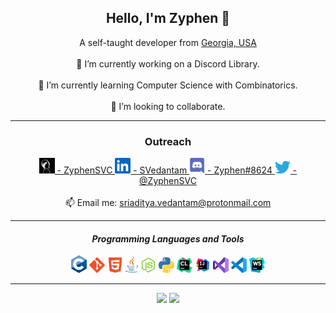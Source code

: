 <div align="center">
    <h2> Hello, I'm Zyphen 👋 </h2>
    A self-taught developer from <a href="https://www.google.com/maps/search/?api=1&query=Georgia,USA">Georgia, USA</a>
    <br><br>
    🔭 I’m currently working on a Discord Library.
    <br><br>
    🌱 I’m currently learning Computer Science with Combinatorics.
    <br><br>
    👯 I’m looking to collaborate.
    <hr>
    <h3> Outreach</h3>
    <a href="https://zyphensvc.com/">
    <img alt="Profile Picture", width="25px" src="https://raw.githubusercontent.com/ZyphenSVC/ZyphenSVC/master/assets/profilepic.jpg"> - ZyphenSVC
    </a>
    <a href="https://www.linkedin.com/in/svedantam/">
    <img alt="LinkedIn: SVedantam", width="25px" src="https://raw.githubusercontent.com/ZyphenSVC/ZyphenSVC/master/assets/linkedin-2.svg"> - SVedantam
    </a>
    <a href="https://discord.com/">
    <img alt="Discord: Zyphen#8624", width="25px" src="https://raw.githubusercontent.com/ZyphenSVC/ZyphenSVC/master/assets/discord.svg"> - Zyphen#8624
    </a>
    <a href="https://twitter.com/ZyphenSVC">
    <img alt="Zyphen's Twitter", width="25px" src="https://raw.githubusercontent.com/ZyphenSVC/ZyphenSVC/master/assets/twitter.svg"> - @ZyphenSVC
    </a>
    <br><br>
    📫 Email me: <a href="mailto:sriaditya.vedantam@protonmail.com">sriaditya.vedantam@protonmail.com</a>
    <hr>
    <h4> <i> Programming Languages and Tools </i> </h4>
    <code><img width="25px" src="https://raw.githubusercontent.com/ZyphenSVC/ZyphenSVC/master/assets/clang.svg"></code>
    <code><img width="25px" src="https://raw.githubusercontent.com/ZyphenSVC/ZyphenSVC/master/assets/git.svg"></code>
    <code><img width="25px" src="https://raw.githubusercontent.com/ZyphenSVC/ZyphenSVC/master/assets/html.svg"></code>
    <code><img width="20px" src="https://raw.githubusercontent.com/ZyphenSVC/ZyphenSVC/master/assets/java.svg"></code>
    <code><img width="25px" src="https://raw.githubusercontent.com/ZyphenSVC/ZyphenSVC/master/assets/nodejs.svg"></code>
    <code><img width="25px" src="https://raw.githubusercontent.com/ZyphenSVC/ZyphenSVC/master/assets/python.svg"></code>
    <code><img width="25px" src="https://raw.githubusercontent.com/ZyphenSVC/ZyphenSVC/master/assets/clion.svg"></code>
    <code><img width="25px" src="https://raw.githubusercontent.com/ZyphenSVC/ZyphenSVC/master/assets/intellij.svg"></code>
    <code><img width="25px" src="https://raw.githubusercontent.com/ZyphenSVC/ZyphenSVC/master/assets/visualstudio.svg"></code>
    <code><img width="25px" src="https://raw.githubusercontent.com/ZyphenSVC/ZyphenSVC/master/assets/visualstudiocode.svg"></code>
    <code><img width="25px" src="https://raw.githubusercontent.com/ZyphenSVC/ZyphenSVC/master/assets/webstorm.svg"></code>
    <hr>
    <img src="https://github-readme-stats.vercel.app/api?username=ZyphenSVC&show_icons=true&hide_border=true&theme=tokyonight"/>
    <img src="https://github-readme-stats.vercel.app/api/top-langs/?username=ZyphenSVC&layout=compact&theme=tokyonight"/>
